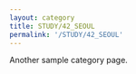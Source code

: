 ```yaml
---
layout: category
title: STUDY/42_SEOUL
permalink: '/STUDY/42_SEOUL'
---
```


Another sample category page.
